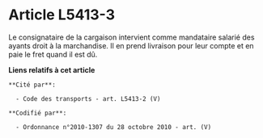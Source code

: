 # Article L5413-3

Le consignataire de la cargaison intervient comme mandataire salarié des ayants droit à la marchandise. Il en prend livraison
pour leur compte et en paie le fret quand il est dû.

**Liens relatifs à cet article**

	**Cité par**:

	  - Code des transports - art. L5413-2 (V)

	**Codifié par**:

	  - Ordonnance n°2010-1307 du 28 octobre 2010 - art. (V)
